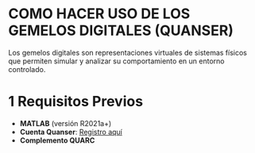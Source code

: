 # COMO HACER USO DE LOS GEMELOS DIGITALES (QUANSER)

Los gemelos digitales son representaciones virtuales de sistemas físicos que permiten simular y analizar su comportamiento en un entorno controlado.  

# 1 Requisitos Previos  
- **MATLAB** (versión R2021a+)  
- **Cuenta Quanser**: [Registro aquí](https://portal.quanser.com/)  
- **Complemento QUARC**  
